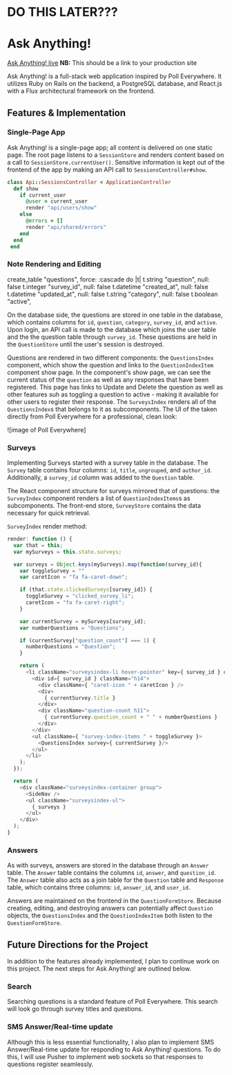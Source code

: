 # DO THIS LATER???

# Ask Anything!

[Ask Anything! live][heroku] **NB:** This should be a link to your production site

[heroku]: http://www.ask--anything.herokuapp.com/

Ask Anything! is a full-stack web application inspired by Poll Everywhere.  It utilizes Ruby on Rails on the backend, a PostgreSQL database, and React.js with a Flux architectural framework on the frontend.  

## Features & Implementation


### Single-Page App

Ask Anything! is a single-page app; all content is delivered on one static page.  The root page listens to a `SessionStore` and renders content based on a call to `SessionStore.currentUser()`.  Sensitive information is kept out of the frontend of the app by making an API call to `SessionsController#show`.

```ruby
class Api::SessionsController < ApplicationController
  def show
    if current_user
      @user = current_user
      render "api/users/show"
    else
      @errors = []
      render "api/shared/errors"
    end
  end
 end
  ```

### Note Rendering and Editing


  create_table "questions", force: :cascade do |t|
    t.string   "question",                   null: false
    t.integer  "survey_id",                  null: false
    t.datetime "created_at",                 null: false
    t.datetime "updated_at",                 null: false
    t.string   "category",                   null: false
    t.boolean  "active",


  On the database side, the questions are stored in one table in the database, which contains columns for `id`, `question`, `category`, `survey_id`, and `active`.  Upon login, an API call is made to the database which joins the user table and the the question table through `survey_id`.  These questions are held in the `QuestionStore` until the user's session is destroyed.  

  Questions are rendered in two different components: the `QuestionsIndex` component, which show the question and links to the `QuestionIndexItem` component show page.  In the component's show page, we can see the current status of the `question` as well as any responses that have been registered.  This page has links to Update and Delete the question as well as other features suh as toggling a question to active - making it available for other users to register their response.  The `SurveysIndex` renders all of the `QuestionsIndex`s that belongs to it as subcomponents.  The UI of the taken directly from Poll Everywhere for a professional, clean look:  

![image of Poll Everywhere]

### Surveys

Implementing Surveys started with a survey table in the database.  The `Survey` table contains four columns: `id`, `title`, `ungrouped`, and `author_id`.  Additionally, a `survey_id` column was added to the `Question` table.  

The React component structure for surveys mirrored that of questions: the `SurveyIndex` component renders a list of `QuestionIndexItems`s as subcomponents. The front-end store, `SurveyStore` contains the data necessary for quick retrieval.  

`SurveyIndex` render method:

```javascript
render: function () {
  var that = this;
  var mySurveys = this.state.surveys;

  var surveys = Object.keys(mySurveys).map(function(survey_id){
    var toggleSurvey = ""
    var caretIcon = "fa fa-caret-down";

    if (that.state.clickedSurveys[survey_id]) {
      toggleSurvey = "clicked_survey_li";
      caretIcon = "fa fa-caret-right";
    }

    var currentSurvey = mySurveys[survey_id];
    var numberQuestions = "Questions";

    if (currentSurvey["question_count"] === 1) {
      numberQuestions = "Question";
    }

    return (
      <li className="surveysindex-li hover-pointer" key={ survey_id } onClick={"li", that.clickedSurveyLi }>
        <div id={ survey_id } className="h14">
          <div className={ "caret-icon " + caretIcon } />
          <div>
            { currentSurvey.title }
          </div>
          <div className="question-count h11">
            { currentSurvey.question_count + " " + numberQuestions }
          </div>
        </div>
        <ul className={ "survey-index-items " + toggleSurvey }>
          <QuestionsIndex survey={ currentSurvey }/>
        </ul>
      </li>
    );
  });

  return (
    <div className="surveysindex-container group">
      <SideNav />
      <ul className="surveysindex-ul">
        { surveys }
      </ul>
    </div>
  );
}
```

### Answers

As with surveys, answers are stored in the database through an `Answer` table.  The `Answer` table contains the columns `id`, `answer`, and `question_id`.  The `Answer` table also acts as a join table for the `Question` table and `Response` table, which contains three columns: `id`, `answer_id`, and `user_id`.  

Answers are maintained on the frontend in the `QuestionFormStore`.  Because creating, editing, and destroying answers can potentially affect `Question` objects, the `QuestionsIndex` and the `QuestionIndexItem` both listen to the `QuestionFormStore`.

## Future Directions for the Project

In addition to the features already implemented, I plan to continue work on this project.  The next steps for Ask Anything! are outlined below.

### Search

Searching questions is a standard feature of Poll Everywhere. This search will look go through survey titles and questions.

### SMS Answer/Real-time update

Although this is less essential functionality, I also plan to implement SMS Answer/Real-time update for responding to Ask Anything! questions.  To do this, I will use Pusher to implement web sockets so that responses to questions register seamlessly.
